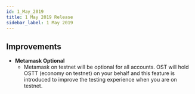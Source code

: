```yaml
---
id: 1_May_2019
title: 1 May 2019 Release
sidebar_label: 1 May 2019 
---
```




## Improvements

* **Metamask Optional**
    * Metamask on testnet will be optional for all accounts. OST will hold OSTT (economy on testnet) on your behalf and this feature is introduced to improve the testing experience when you are on testnet.

